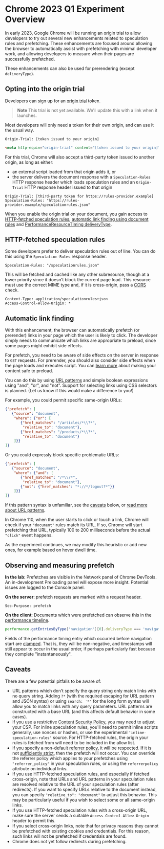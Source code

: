# Chrome 2023 Q1 Experiment Overview

In early 2023, Google Chrome will be running an origin trial to allow developers to try out several new enhancements related to speculation rules and prefetching. These enhancements are focused around allowing the browser to automatically assist with prefetching with minimal developer work, and allowing developers to measure when their pages are successfully prefetched.

These enhancements can also be used for prerendering (except `deliveryType`).

## Opting into the origin trial

Developers can sign up for an [origin trial](https://developer.chrome.com/docs/web-platform/origin-trials/) token.

> **Note**
> This trial is not yet available. We'll update this with a link when it launches.

Most developers will only need a token for their own origin, and can use it the usual way.

```http
Origin-Trial: [token issued to your origin]
```

```html
<meta http-equiv="origin-trial" content="[token issued to your origin]">
```

For this trial, Chrome will also accept a third-party token issued to another origin, as long as either:

* an external script loaded from that origin adds it, or
* the server delivers the document response with a `Speculation-Rules` HTTP response header which loads speculation rules and an `Origin-Trial` HTTP response header issued to that origin

```http
Origin-Trial: [third-party token for https://rules-provider.example]
Speculation-Rules: "https://rules-provider.example/speculationrules.json"
```

When you enable the origin trial on your document, you gain access to [HTTP-fetched speculation rules](#http-fetched-speculation-rules), [automatic link finding using document rules](#automatic-link-finding) and [PerformanceResourceTiming deliveryType](#observing-and-measuring-prefetch).

## HTTP-fetched speculation rules

Some developers prefer to deliver speculation rules out of line. You can do this using the `Speculation-Rules` response header.

```http
Speculation-Rules: "/speculationrules.json"
```

This will be fetched and cached like any other subresource, though at a lower priority since it doesn't block the current page load. This resource must use the correct MIME type and, if it is cross-origin, pass a [CORS](https://developer.mozilla.org/en-US/docs/Web/HTTP/CORS) check.

```http
Content-Type: application/speculationrules+json
Access-Control-Allow-Origin: *
```

## Automatic link finding

With this enhancement, the browser can automatically prefetch (or prerender) links in your page which the user is likely to click. The developer simply needs to communicate which links are appropriate to preload, since some pages might exhibit side effects.

For prefetch, you need to be aware of side effects on the server in response to `GET` requests. For prerender, you should also consider side effects when the page loads and executes script. You can [learn more](https://docs.google.com/document/d/1_9XkDUKMGf2f3tDt1gvQQjfliNLpGyFf36BB1-NUZ98/preview) about making your content safe to preload.

You can do this by using [URL patterns](https://developer.mozilla.org/en-US/docs/Web/API/URL_Pattern_API) and simple boolean expressions using "and", "or", and "not". Support for selecting links using CSS selectors is planned. (Let us know if this would make a difference to you!)

For example, you could permit specific same-origin URLs:

```json
{"prefetch": [
   {"source": "document",
    "where": {"or": [
       {"href_matches": "/articles/*\\?*",
        "relative_to": "document"},
       {"href_matches": "/products/*\\?*",
        "relative_to": "document"}
    ]}}
]}
```

Or you could expressly block specific problematic URLs:

```json
{"prefetch": [
   {"source": "document",
    "where": {"and": [
       {"href_matches": "/*\\?*",
        "relative_to": "document"},
       {"not": {"href_matches": "*://*/logout?*"}}
    ]}}
]}
```

If this pattern syntax is unfamiliar, see the [caveats](#caveats) below, or [read more about URL patterns](https://developer.mozilla.org/en-US/docs/Web/API/URL_Pattern_API).

In Chrome 110, when the user starts to click or touch a link, Chrome will check if your `"document"` rules match its URL. If so, Chrome will start prefetching that URL, typically 100 to 200 milliseconds before the actual `"click"` event happens.

As the experiment continues, we may modify this heuristic or add new ones, for example based on hover dwell time.

## Observing and measuring prefetch

**In the lab**: Prefetches are visible in the Network panel of Chrome DevTools. An in-development Preloading panel will expose more insight. Potential issues are logged to the Console panel.

**On the server**: prefetch requests are marked with a request header.

```http
Sec-Purpose: prefetch
```

**On the client**: Documents which were prefetched can observe this in the [performance timeline](https://developer.mozilla.org/en-US/docs/Web/API/Performance_Timeline).

```javascript
performance.getEntriesByType('navigation')[0].deliveryType === 'navigational-prefetch'
```

Fields of the performance timing entry which occurred before navigation start are [clamped](https://github.com/w3c/resource-timing/issues/360). That is, they will be non-negative, and timestamps will still appear to occur in the usual order, if perhaps particularly fast because they complete "instantaneously".

## Caveats

There are a few potential pitfalls to be aware of:

* URL patterns which don't specify the query string only match links with no query string. Adding `?*` (with the required escaping for URL pattern and JSON syntax) or using `search: '*'` for the long form syntax will allow you to match links with any query parameters. URL patterns are constructed with a base URL (and this affects default behavior in some cases).
* If you use a restrictive [Content Security Policy](https://developer.mozilla.org/en-US/docs/Web/HTTP/CSP), you may need to adjust your CSP. For inline speculation rules, you'll need to permit inline scripts generally, use nonces or hashes, or use the experimental `'inline-speculation-rules'` source. For HTTP-fetched rules, the origin your rules is fetched from will need to be included in the allow list.
* If you specify a non-default [referrer policy](https://developer.mozilla.org/en-US/docs/Web/HTTP/Headers/Referrer-Policy), it will be respected. If it is not [sufficiently strict](https://wicg.github.io/nav-speculation/prefetch.html#list-of-sufficiently-strict-speculative-navigation-referrer-policies), then the prefetch will not occur. You can override the referrer policy which applies to your prefetches using `"referrer_policy"` in your speculation rules, or using the `referrerpolicy` attribute on individual links.
* If you use HTTP-fetched speculation rules, and especially if fetched cross-origin, note that URLs and URL patterns in your speculation rules are resolved relative to the URL of your speculation rules (after redirects). If you want to specify URLs relative to the document instead, you can specify `"relative_to": "document"` to adjust this behavior. This may be particularly useful if you wish to select some or all same-origin links.
* If you use HTTP-fetched speculation rules with a cross-origin URL, make sure the server sends a suitable `Access-Control-Allow-Origin` header to permit this.
* If you select cross-origin links, note that for privacy reasons they cannot be prefetched with existing cookies and credentials. For this reason, such links will not be prefetched if credentials are found.
* Chrome does not yet follow redirects during prefetching.
